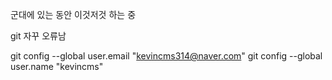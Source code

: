 군대에 있는 동안 이것저것 하는 중

git 자꾸 오류남

git config --global user.email "kevincms314@naver.com"
git config --global user.name "kevincms"